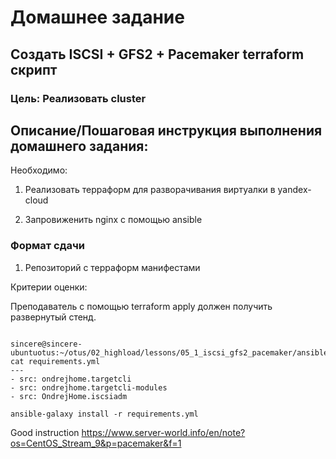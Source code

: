 # Домашнее задание

## Создать ISCSI + GFS2 + Pacemaker terraform скрипт

### Цель: Реализовать cluster

## Описание/Пошаговая инструкция выполнения домашнего задания:

Необходимо:

1. Реализовать терраформ для разворачивания виртуалки в yandex-cloud

2. Запровиженить nginx с помощью ansible

### Формат сдачи

1. Репозиторий с терраформ манифестами

Критерии оценки:

Преподаватель с помощью terraform apply должен получить развернутый стенд.



```shell

sincere@sincere-ubuntuotus:~/otus/02_highload/lessons/05_1_iscsi_gfs2_pacemaker/ansible$ cat requirements.yml 
---
- src: ondrejhome.targetcli
- src: ondrejhome.targetcli-modules
- src: OndrejHome.iscsiadm

```

`ansible-galaxy install -r requirements.yml`


Good instruction https://www.server-world.info/en/note?os=CentOS_Stream_9&p=pacemaker&f=1